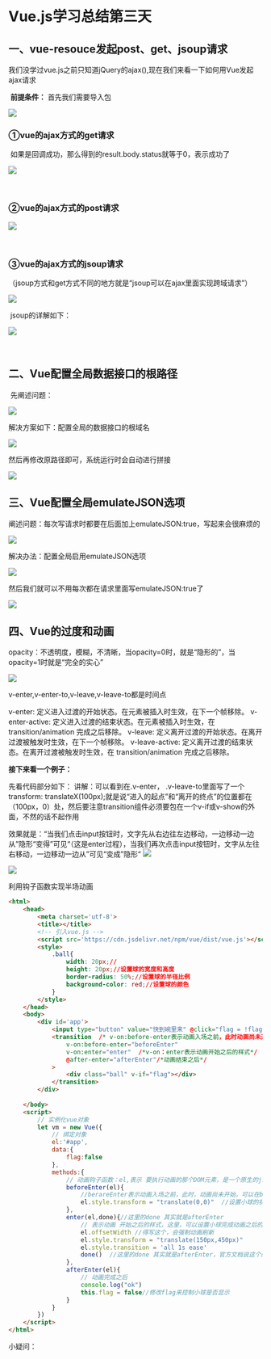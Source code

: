 #                                                  Vue.js学习总结第三天

##    一、vue-resouce发起post、get、jsoup请求  

​      我们没学过vue.js之前只知道jQuery的ajax(),现在我们来看一下如何用Vue发起ajax请求

​                 **前提条件：** 首先我们需要导入包

![](https://javaalliance.oss-cn-shenzhen.aliyuncs.com/img/20190424145536.png)

###                    ①vue的ajax方式的get请求

​    如果是回调成功，那么得到的result.body.status就等于0，表示成功了

![](https://javaalliance.oss-cn-shenzhen.aliyuncs.com/img/20190424145608.png)

​              

###                    ②vue的ajax方式的post请求

![](https://javaalliance.oss-cn-shenzhen.aliyuncs.com/img/20190424145629.png)

​       

###               ③vue的ajax方式的jsoup请求

​                                     （jsoup方式和get方式不同的地方就是“jsoup可以在ajax里面实现跨域请求”）

![](https://javaalliance.oss-cn-shenzhen.aliyuncs.com/img/20190424145655.png)

​                                   jsoup的详解如下：

![](https://javaalliance.oss-cn-shenzhen.aliyuncs.com/img/20190424145715.png)

​         



## 二、Vue配置全局数据接口的根路径

​     先阐述问题：

![](https://javaalliance.oss-cn-shenzhen.aliyuncs.com/img/20190424145735.png)

解决方案如下：配置全局的数据接口的根域名

![](https://javaalliance.oss-cn-shenzhen.aliyuncs.com/img/20190424145752.png)

然后再修改原路径即可，系统运行时会自动进行拼接

![](https://javaalliance.oss-cn-shenzhen.aliyuncs.com/img/20190424145835.png)



## 三、Vue配置全局emulateJSON选项

阐述问题：每次写请求时都要在后面加上emulateJSON:true，写起来会很麻烦的

![](https://javaalliance.oss-cn-shenzhen.aliyuncs.com/img/20190424145857.png)

解决办法：配置全局启用emulateJSON选项

![](https://javaalliance.oss-cn-shenzhen.aliyuncs.com/img/20190424145922.png)

然后我们就可以不用每次都在请求里面写emulateJSON:true了

![](https://javaalliance.oss-cn-shenzhen.aliyuncs.com/img/20190424145937.png)




##   四、Vue的过度和动画

opacity：不透明度，模糊，不清晰，当opacity=0时，就是“隐形的”，当opacity=1时就是“完全的实心”

![](https://javaalliance.oss-cn-shenzhen.aliyuncs.com/img/20190424145959.png)

v-enter,v-enter-to,v-leave,v-leave-to都是时间点

v-enter: 定义进入过渡的开始状态。在元素被插入时生效，在下一个帧移除。
v-enter-active: 定义进入过渡的结束状态。在元素被插入时生效，在 transition/animation 完成之后移除。
v-leave: 定义离开过渡的开始状态。在离开过渡被触发时生效，在下一个帧移除。
v-leave-active: 定义离开过渡的结束状态。在离开过渡被触发时生效，在 transition/animation 完成之后移除。

**接下来看一个例子：**

先看代码部分如下：    讲解：可以看到在.v-enter， .v-leave-to里面写了一个 transform: translateX(100px);就是说“进入的起点”和“离开的终点”的位置都在（100px，0）处，然后要注意transition组件必须要包在一个v-if或v-show的外面，不然的话不起作用      

效果就是：“当我们点击input按钮时，文字先从右边往左边移动，一边移动一边从”隐形“变得”可见“（这是enter过程），当我们再次点击input按钮时，文字从左往右移动，一边移动一边从”可见“变成”隐形“
![](https://javaalliance.oss-cn-shenzhen.aliyuncs.com/img/20190424150022.png)

![](https://javaalliance.oss-cn-shenzhen.aliyuncs.com/img/20190424150039.png)



利用钩子函数实现半场动画

```html
<html>
    <head>
        <meta charset='utf-8'>
        <title></title>
        <!-- 引入vue.js -->
        <script src='https://cdn.jsdelivr.net/npm/vue/dist/vue.js'></script>
        <style>
            .ball{
                width: 20px;//
                height: 20px;//设置球的宽度和高度
                border-radius: 50%;//设置球的半径比例
                background-color: red;//设置球的颜色
            }
        </style>
    </head>
    <body>
        <div id='app'>
            <input type="button" value="快到碗里来" @click="flag = !flag">
            <transition  /* v-on:before-enter表示动画入场之前，此时动画尚未开始，可以在beforeEnter中设置元素开始之前的起始样式 */ 
                v-on:before-enter="beforeEnter"  
                v-on:enter="enter"  /*v-on：enter表示动画开始之后的样式*/
                @after-enter="afterEnter"/*动画结束之后*/
            >
                <div class="ball" v-if="flag"></div>
            </transition>
        </div>
    
    </body>
    <script>
        // 实例化vue对象
        let vm = new Vue({
            // 绑定对象
            el:'#app',
            data:{
                flag:false
            },
            methods:{
                // 动画钩子函数：el,表示 要执行动画的那个DOM元素，是一个原生的js对象
                beforeEnter(el){
                    //berareEnter表示动画入场之前，此时，动画尚未开始，可以在beforeEnter中设置开始动画之前的样式
                    el.style.transform = "translate(0,0)"  //设置小球的初始坐标位置
                },
                enter(el,done){//这里的done 其实就是afterEnter
                    // 表示动画 开始之后的样式，这里，可以设置小球完成动画之后的样式，结束状态
                    el.offsetWidth //得写这个，会强制动画刷新
                    el.style.transform = "translate(150px,450px)"
                    el.style.transition = 'all 1s ease' 
                    done()  //这里的done 其实就是afterEnter，官方文档说这个必须调用一下
                },
                afterEnter(el){
                    // 动画完成之后
                    console.log("ok")
                    this.flag = false//修改flag来控制小球是否显示
                }
            }
        })
    </script>
</html>
```

小疑问：
